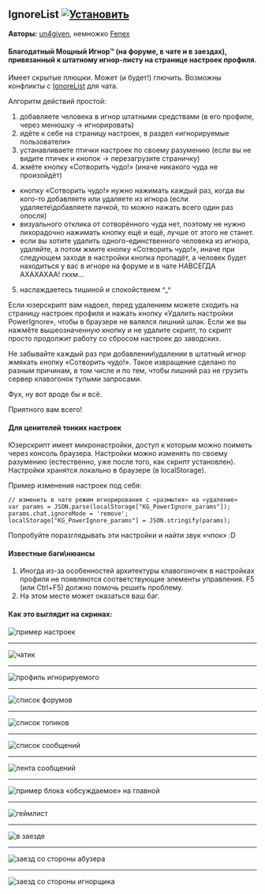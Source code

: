 ## IgnoreList [![Установить](http://s43.radikal.ru/i101/1406/15/25aa0cc99cf2.png)](../../../raw/master/scripts/KG_PowerIgnore.user.js)
**Авторы:** [un4given](http://klavogonki.ru/u/#/111001/), немножко [Fenex](http://klavogonki.ru/u/#/82885/)

#### Благодатный Мощный Игнор™ (на форуме, в чате и в заездах), привязанный к штатному игнор-листу на странице настроек профиля.
Имеет скрытые плюшки. Может (и будет!) глючить. Возможны конфликты с [IgnoreList](docs/IgnoreList.md) для чата.

Алгоритм действий простой: 
1. добавляете человека в игнор штатными средствами (в его профиле, через менюшку → игнорировать)
2. идёте к себе на страницу настроек, в раздел «игнорируемые пользователи»
3. устанавливаете птички настроек по своему разумению (если вы не видите птичек и кнопок → перезагрузите страничку)
4. жмёте кнопку «Сотворить чудо!» (иначе никакого чуда не произойдёт)
  - кнопку «Сотворить чудо!» нужно нажимать каждый раз, когда вы кого-то добавляете или удаляете из игнора (если удаляете\добавляете пачкой, то можно нажать всего один раз опосля)
  - визуального отклика от сотворённого чуда нет, поэтому не нужно лихорадочно нажимать кнопку ещё и ещё, лучше от этого не станет.
  - если вы хотите удалить одного-единственного человека из игнора, удаляйте, а потом жмите кнопку «Сотворить чудо!», иначе при следующем заходе в настройки кнопка пропадёт, а человек будет находиться у вас в игноре на форуме и в чате НАВСЕГДА АХАХАХАА! гкхм...
5. наслаждаетесь тишиной и спокойствием ^_^

Если юзерскрипт вам надоел, перед удалением можете сходить на страницу настроек профиля и нажать кнопку «Удалить настройки PowerIgnore», чтобы в браузере не валялся лишний шлак. Если же вы нажмёте вышеозначенную кнопку и не удалите скрипт, то скрипт просто продолжит работу со сбросом настроек до заводских.

Не забывайте каждый раз при добавлении\удалении в штатный игнор жмякать кнопку «Сотворить чудо!». Такое извращение сделано по разным причинам, в том числе и по тем, чтобы лишний раз не грузить сервер клавогонок тупыми запросами. 

Фух, ну вот вроде бы и всё.

Приятного вам всего!

#### Для ценителей тонких настроек

Юзерскрипт имеет микронастройки, доступ к которым можно поиметь через консоль браузера. Настройки можно изменять по своему разумению (естественно, уже после того, как скрипт установлен). Настройки хранятся локально в браузере (в localStorage). 

Пример изменения настроек под себя:

~~~
// изменить в чате режим игнорирования с «размытия» на «удаление»
var params = JSON.parse(localStorage["KG_PowerIgnore_params"]);
params.chat.ignoreMode = 'remove';
localStorage["KG_PowerIgnore_params"] = JSON.stringify(params);
~~~

Попробуйте поразглядывать эти настройки и найти звук «чпок» :D 

#### Известные баги\нюансы

1. Иногда из-за особенностей архитектуры клавогоночек в настройках профиля не появляются соответствующие элементы управления. F5 (или Ctrl+F5) должно помочь решить проблему.
2. На этом месте может оказаться ваш баг.

#### Как это выглядит на скринах:

![](img/kg_powerignore/settings.jpg 'пример настроек')

---

![](img/kg_powerignore/chat-blur.jpg 'чатик')

---

![](img/kg_powerignore/profile.jpg 'профиль игнорируемого')

---

![](img/kg_powerignore/forum-main.jpg 'список форумов')

---

![](img/kg_powerignore/forum-topics.jpg 'список топиков')

---

![](img/kg_powerignore/forum-posts.jpg 'список сообщений')

---

![](img/kg_powerignore/forum-feed.jpg 'лента сообщений')

---

![](img/kg_powerignore/index-last-on-forum.jpg 'пример блока «обсуждаемое» на главной')

---

![](img/kg_powerignore/in-gamelist.jpg 'геймлист') 

---

![](img/kg_powerignore/in-race-blur.jpg 'в заезде')

---

![](img/kg_powerignore/in-race-abuser.jpg 'заезд со стороны абузера')

---

![](img/kg_powerignore/in-race-ignorer.jpg 'заезд со стороны игнорщика')
